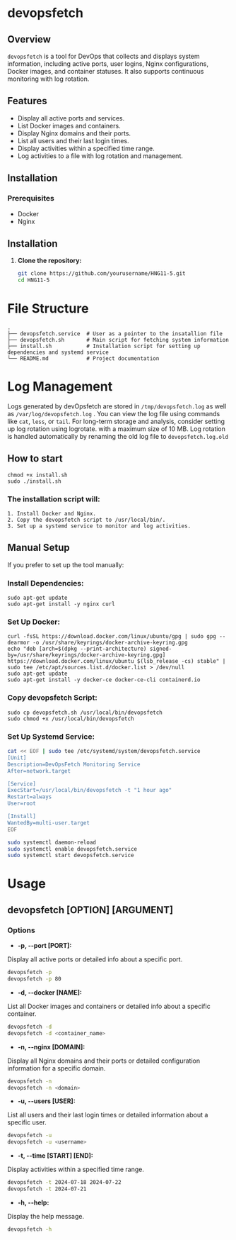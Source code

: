 # devopsfetch

## Overview

`devopsfetch` is a tool for DevOps that collects and displays system information, including active ports, user logins, Nginx configurations, Docker images, and container statuses. It also supports continuous monitoring with log rotation.

## Features

- Display all active ports and services.
- List Docker images and containers.
- Display Nginx domains and their ports.
- List all users and their last login times.
- Display activities within a specified time range.
- Log activities to a file with log rotation and management.

## Installation

### Prerequisites

- Docker
- Nginx

## Installation

1. **Clone the repository:**
   ```bash
   git clone https://github.com/yourusername/HNG11-5.git
   cd HNG11-5
   ```

# File Structure
```
.
├── devopsfetch.service  # User as a pointer to the insatallion file
├── devopsfetch.sh       # Main script for fetching system information
├── install.sh           # Installation script for setting up dependencies and systemd service
└── README.md            # Project documentation

```
# Log Management
Logs generated by devOpsfetch are stored in ```/tmp/devopsfetch.log``` as well as ```/var/log/devopsfetch.log``` . You can view the log file using commands like ```cat```, ```less```, or ```tail```. For long-term storage and analysis, consider setting up log rotation using logrotate. with a maximum size of 10 MB. Log rotation is handled automatically by renaming the old log file to `devopsfetch.log.old`

## How to start
```
chmod +x install.sh
sudo ./install.sh
```
### The installation script will:

    1. Install Docker and Nginx.
    2. Copy the devopsfetch script to /usr/local/bin/.
    3. Set up a systemd service to monitor and log activities.
## Manual Setup
If you prefer to set up the tool manually:

### Install Dependencies:

```
sudo apt-get update
sudo apt-get install -y nginx curl
```
### Set Up Docker:
```
curl -fsSL https://download.docker.com/linux/ubuntu/gpg | sudo gpg --dearmor -o /usr/share/keyrings/docker-archive-keyring.gpg
echo "deb [arch=$(dpkg --print-architecture) signed-by=/usr/share/keyrings/docker-archive-keyring.gpg] https://download.docker.com/linux/ubuntu $(lsb_release -cs) stable" | sudo tee /etc/apt/sources.list.d/docker.list > /dev/null
sudo apt-get update
sudo apt-get install -y docker-ce docker-ce-cli containerd.io
```
### Copy devopsfetch Script:
```
sudo cp devopsfetch.sh /usr/local/bin/devopsfetch
sudo chmod +x /usr/local/bin/devopsfetch
```
### Set Up Systemd Service:
```bash
cat << EOF | sudo tee /etc/systemd/system/devopsfetch.service
[Unit]
Description=DevOpsFetch Monitoring Service
After=network.target

[Service]
ExecStart=/usr/local/bin/devopsfetch -t "1 hour ago"
Restart=always
User=root

[Install]
WantedBy=multi-user.target
EOF

sudo systemctl daemon-reload
sudo systemctl enable devopsfetch.service
sudo systemctl start devopsfetch.service
```
# Usage

## devopsfetch [OPTION] [ARGUMENT]

### Options
- **-p, --port [PORT]:**

Display all active ports or detailed info about a specific port.
```bash
devopsfetch -p
devopsfetch -p 80
```
- **-d, --docker [NAME]:**

List all Docker images and containers or detailed info about a specific container.
```bash
devopsfetch -d
devopsfetch -d <container_name>
```
- **-n, --nginx [DOMAIN]:**

Display all Nginx domains and their ports or detailed configuration information for a specific domain.
```bash
devopsfetch -n
devopsfetch -n <domain>
```
- **-u, --users [USER]:**

List all users and their last login times or detailed information about a specific user.
```bash
devopsfetch -u
devopsfetch -u <username>
```
- **-t, --time [START] [END]:**

Display activities within a specified time range.
```bash
devopsfetch -t 2024-07-18 2024-07-22
devopsfetch -t 2024-07-21
```
- **-h, --help:**

Display the help message.
```bash
devopsfetch -h
```
